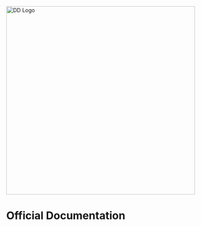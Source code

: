 

<img src="http://destructivedigital-dev.com.s3-website.eu-west-2.amazonaws.com/assets/img/master/logo-main.svg" alt="DD Logo" style="width: 500px">



# **Official Documentation**


